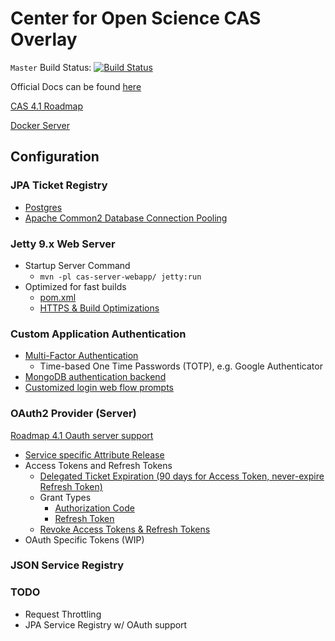 # Center for Open Science CAS Overlay

`Master` Build Status: [![Build Status](https://travis-ci.org/CenterForOpenScience/cas-overlay.svg?branch=master)](https://travis-ci.org/CenterForOpenScience/cas-overlay)

Official Docs can be found [here](https://jasig.github.io/cas/)

[CAS 4.1 Roadmap](https://wiki.jasig.org/display/CAS/CAS+4.1+Roadmap)

[Docker Server](https://github.com/CenterForOpenScience/docker-library/tree/master/cas)

## Configuration

### JPA Ticket Registry

* [Postgres](https://github.com/CenterForOpenScience/cas-overlay/blob/master/cas-server-webapp/src/main/webapp/WEB-INF/spring-configuration/dataSource.xml)
* [Apache Common2 Database Connection Pooling](https://github.com/CenterForOpenScience/cas-overlay/blob/master/cas-server-webapp/src/main/webapp/WEB-INF/spring-configuration/dataSource.xml)

### Jetty 9.x Web Server

* Startup Server Command
  * `mvn -pl cas-server-webapp/ jetty:run`
* Optimized for fast builds
  * [pom.xml](https://github.com/CenterForOpenScience/cas-overlay/blob/master/cas-server-webapp/pom.xml#L96)
  * [HTTPS & Build Optimizations](https://github.com/CenterForOpenScience/cas-overlay/tree/master/cas-server-webapp/test/resources)

### Custom Application Authentication

* [Multi-Factor Authentication](https://github.com/CenterForOpenScience/cas-overlay/tree/master/cas-server-webapp/src/main/java/org/jasig/cas/authentication)
  * Time-based One Time Passwords (TOTP), e.g. Google Authenticator
* [MongoDB authentication backend](https://github.com/CenterForOpenScience/cas-overlay/blob/master/cas-server-webapp/src/main/java/org/jasig/cas/adaptors/mongodb/OpenScienceFrameworkAuthenticationHandler.java)
* [Customized login web flow prompts](https://github.com/CenterForOpenScience/cas-overlay/blob/master/cas-server-webapp/src/main/webapp/WEB-INF/webflow/login/login-webflow.xml)

### OAuth2 Provider (Server)
[Roadmap 4.1 Oauth server support](https://wiki.jasig.org/display/CAS/CAS+4.1+Roadmap#CAS4.1Roadmap-Oauthserversupport)

* [Service specific Attribute Release](https://github.com/CenterForOpenScience/cas-overlay/blob/master/cas-server-webapp/src/main/java/org/jasig/cas/support/oauth/web/OAuth20ProfileController.java)
* Access Tokens and Refresh Tokens
  * [Delegated Ticket Expiration (90 days for Access Token, never-expire Refresh Token)](https://github.com/CenterForOpenScience/cas-overlay/blob/master/cas-server-webapp/src/main/webapp/WEB-INF/spring-configuration/ticketExpirationPolicies.xml)
  * Grant Types
    * [Authorization Code](https://github.com/CenterForOpenScience/cas-overlay/blob/master/cas-server-webapp/src/main/java/org/jasig/cas/support/oauth/web/OAuth20GrantTypeAuthorizationCodeController.java)
    * [Refresh Token](https://github.com/CenterForOpenScience/cas-overlay/blob/master/cas-server-webapp/src/main/java/org/jasig/cas/support/oauth/web/OAuth20GrantTypeRefreshTokenController.java)
  * [Revoke Access Tokens & Refresh Tokens](https://github.com/CenterForOpenScience/cas-overlay/blob/master/cas-server-webapp/src/main/java/org/jasig/cas/support/oauth/web/OAuth20RevokeController.java)
* OAuth Specific Tokens (WIP)

### JSON Service Registry

### TODO

* Request Throttling
* JPA Service Registry w/ OAuth support
